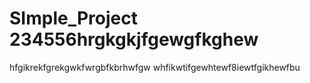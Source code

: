 # SImple_Project 234556hrgkgkjfgewgfkghew
hfgikrekfgrekgwkfwrgbfkbrhwfgw
whfikwtifgewhtewf8iewtfgikhewfbu
